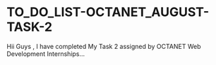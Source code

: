 # TO_DO_LIST-OCTANET_AUGUST-TASK-2
Hii Guys , I have completed My Task 2 assigned by OCTANET Web Development Internships...
